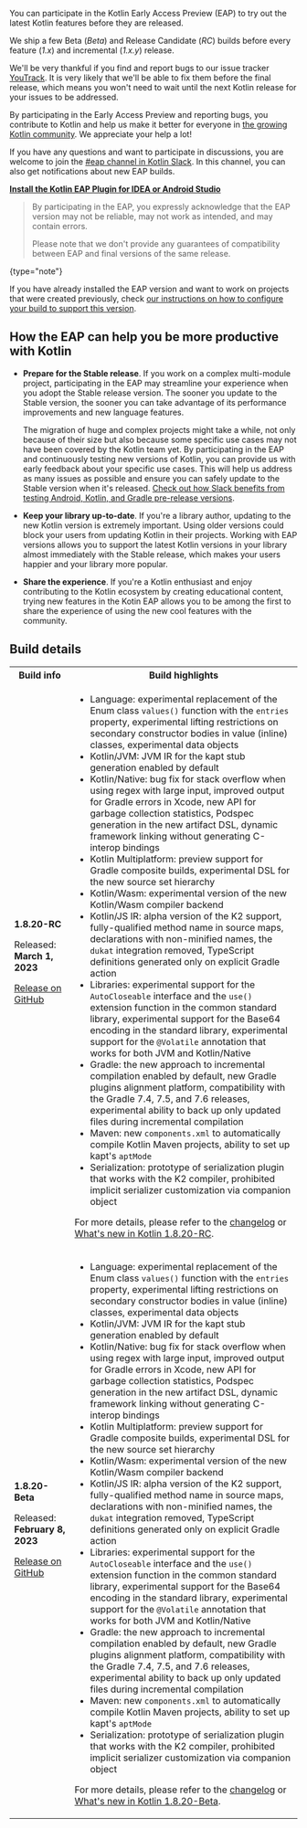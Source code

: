 [//]: # (title: Participate in the Kotlin Early Access Preview)

You can participate in the Kotlin Early Access Preview (EAP) to try out the latest Kotlin features before they are released.

We ship a few Beta (_Beta_) and Release Candidate (_RC_) builds before every feature (_1.x_) and incremental (_1.x.y_) release. 

We'll be very thankful if you find and report bugs to our issue tracker [YouTrack](https://kotl.in/issue). 
It is very likely that we'll be able to fix them before the final release, which means you won't need to wait until the next Kotlin release for your issues to be addressed. 

By participating in the Early Access Preview and reporting bugs, you contribute to Kotlin and help us make it better 
for everyone in [the growing Kotlin community](https://kotlinlang.org/community/). We appreciate your help a lot! 

If you have any questions and want to participate in discussions, you are welcome to join the [#eap channel in Kotlin Slack](https://app.slack.com/client/T09229ZC6/C0KLZSCHF). 
In this channel, you can also get notifications about new EAP builds.

**[Install the Kotlin EAP Plugin for IDEA or Android Studio](install-eap-plugin.md)**

> By participating in the EAP, you expressly acknowledge that the EAP version may not be reliable, may not work as intended, and may contain errors.
>
> Please note that we don't provide any guarantees of compatibility between EAP and final versions of the same release. 
>
{type="note"}

If you have already installed the EAP version and want to work on projects that were created previously, 
check [our instructions on how to configure your build to support this version](configure-build-for-eap.md). 

## How the EAP can help you be more productive with Kotlin

* **Prepare for the Stable release**. If you work on a complex multi-module project, participating in the EAP may streamline your experience when you adopt the Stable release version. The sooner you update to the Stable version, the sooner you can take advantage of its performance improvements and new language features. 

  The migration of huge and complex projects might take a while, not only because of their size but also because some specific use cases may not have been covered by the Kotlin team yet. By participating in the EAP and continuously testing new versions of Kotlin, you can provide us with early feedback about your specific use cases. This will help us address as many issues as possible and ensure you can safely update to the Stable version when it's released. [Check out how Slack benefits from testing Android, Kotlin, and Gradle pre-release versions](https://slack.engineering/shadow-jobs/).
* **Keep your library up-to-date**. If you're a library author, updating to the new Kotlin version is extremely important. Using older versions could block your users from updating Kotlin in their projects. Working with EAP versions allows you to support the latest Kotlin versions in your library almost immediately with the Stable release, which makes your users happier and your library more popular.
* **Share the experience**. If you're a Kotlin enthusiast and enjoy contributing to the Kotlin ecosystem by creating educational content, trying new features in the Kotin EAP allows you to be among the first to share the experience of using the new cool features with the community.

## Build details

<!-- _No preview versions are currently available._ -->

<table>
    <tr>
        <th>Build info</th>
        <th>Build highlights</th>
    </tr>
    <tr>
        <td><strong>1.8.20-RC</strong>
            <p>Released: <strong>March 1, 2023</strong></p>
            <p><a href="https://github.com/JetBrains/kotlin/releases/tag/v1.8.20-RC" target="_blank">Release on GitHub</a></p>
        </td>
        <td>
             <ul>
                 <li>Language: experimental replacement of the Enum class <code>values()</code> function with the <code>entries</code> property, experimental lifting restrictions on secondary constructor bodies in value (inline) classes, experimental data objects</li>
                 <li>Kotlin/JVM: JVM IR for the kapt stub generation enabled by default</li>
                 <li>Kotlin/Native: bug fix for stack overflow when using regex with large input, improved output for Gradle errors in Xcode, new API for garbage collection statistics, Podspec generation in the new artifact DSL, dynamic framework linking without generating C-interop bindings</li>
                 <li>Kotlin Multiplatform: preview support for Gradle composite builds, experimental DSL for the new source set hierarchy</li>
                 <li>Kotlin/Wasm: experimental version of the new Kotlin/Wasm compiler backend</li>
                 <li>Kotlin/JS IR: alpha version of the K2 support, fully-qualified method name in source maps, declarations with non-minified names, the <code>dukat</code> integration removed, TypeScript definitions generated only on explicit Gradle action</li>
                 <li>Libraries: experimental support for the <code>AutoCloseable</code> interface and the <code>use()</code> extension function in the common standard library, experimental support for the Base64 encoding in the standard library, experimental support for the <code>@Volatile</code> annotation that works for both JVM and Kotlin/Native</li>
                 <li>Gradle: the new approach to incremental compilation enabled by default, new Gradle plugins alignment platform, compatibility with the Gradle 7.4, 7.5, and 7.6 releases, experimental ability to back up only updated files during incremental compilation</li>
                 <li>Maven: new <code>components.xml</code> to automatically compile Kotlin Maven projects, ability to set up kapt's <code>aptMode</code></li>
                 <li>Serialization: prototype of serialization plugin that works with the K2 compiler, prohibited implicit serializer customization via companion object</li>
            </ul>
            <p>For more details, please refer to the <a href="https://github.com/JetBrains/kotlin/releases/tag/v1.8.20-RC">changelog</a> or <a href="whatsnew-eap.md">What's new in Kotlin 1.8.20-RC</a>.</p>
        </td>
    </tr>
    <tr>
        <td><strong>1.8.20-Beta</strong>
            <p>Released: <strong>February 8, 2023</strong></p>
            <p><a href="https://github.com/JetBrains/kotlin/releases/tag/v1.8.20-Beta" target="_blank">Release on GitHub</a></p>
        </td>
        <td>
             <ul>
                 <li>Language: experimental replacement of the Enum class <code>values()</code> function with the <code>entries</code> property, experimental lifting restrictions on secondary constructor bodies in value (inline) classes, experimental data objects</li>
                 <li>Kotlin/JVM: JVM IR for the kapt stub generation enabled by default</li>
                 <li>Kotlin/Native: bug fix for stack overflow when using regex with large input, improved output for Gradle errors in Xcode, new API for garbage collection statistics, Podspec generation in the new artifact DSL, dynamic framework linking without generating C-interop bindings</li>
                 <li>Kotlin Multiplatform: preview support for Gradle composite builds, experimental DSL for the new source set hierarchy</li>
                 <li>Kotlin/Wasm: experimental version of the new Kotlin/Wasm compiler backend</li>
                 <li>Kotlin/JS IR: alpha version of the K2 support, fully-qualified method name in source maps, declarations with non-minified names, the <code>dukat</code> integration removed, TypeScript definitions generated only on explicit Gradle action</li>
                 <li>Libraries: experimental support for the <code>AutoCloseable</code> interface and the <code>use()</code> extension function in the common standard library, experimental support for the Base64 encoding in the standard library, experimental support for the <code>@Volatile</code> annotation that works for both JVM and Kotlin/Native</li>
                 <li>Gradle: the new approach to incremental compilation enabled by default, new Gradle plugins alignment platform, compatibility with the Gradle 7.4, 7.5, and 7.6 releases, experimental ability to back up only updated files during incremental compilation</li>
                 <li>Maven: new <code>components.xml</code> to automatically compile Kotlin Maven projects, ability to set up kapt's <code>aptMode</code></li>
                 <li>Serialization: prototype of serialization plugin that works with the K2 compiler, prohibited implicit serializer customization via companion object</li>
            </ul>
            <p>For more details, please refer to the <a href="https://github.com/JetBrains/kotlin/releases/tag/v1.8.20-Beta">changelog</a> or <a href="whatsnew-eap.md">What's new in Kotlin 1.8.20-Beta</a>.</p>
        </td>
    </tr>
</table>
